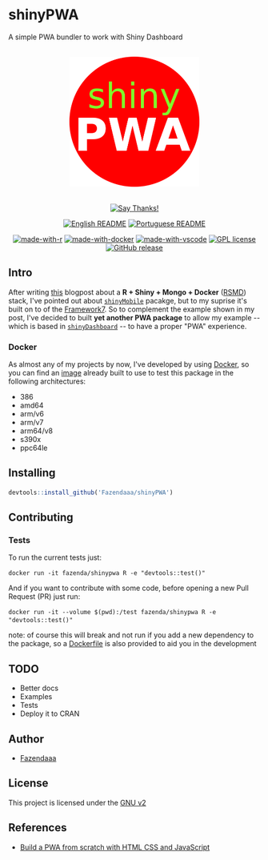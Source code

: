 # shinyPWA

A simple PWA bundler to work with Shiny Dashboard

<div align = "center">
<br>
<img src="./img/logo.png" height=260>
<br>
<br>

[![Say Thanks!](https://img.shields.io/badge/Say%20Thanks-!-1EAEDB.svg?longCache=true&style=for-the-badge)](https://saythanks.io/to/lucas.carotta%40outlook.com)

[![English README](https://img.shields.io/badge/Language-EN-blue.svg?longCache=true&style=for-the-badge)](./README.md)
[![Portuguese README](https://img.shields.io/badge/Linguagem-PT-green.svg?longCache=true&style=for-the-badge)](./docs/readme/README.pt-br.md)

[![made-with-r](https://img.shields.io/badge/Made%20with-R-1f425f.svg?style=flat-square)](https://www.r-project.org/)
[![made-with-docker](https://img.shields.io/badge/Made%20with-Docker-important?style=flat-square)](https://www.docker.com/)
[![made-with-vscode](https://img.shields.io/badge/made%20with-vscode-blueviolet?style=flat-square)](https://code.visualstudio.com/)
[![GPL license](https://img.shields.io/badge/License-GPL-blue.svg?style=flat-square)](https://github.com/Fazendaaa/shinyPWA/LICENSE.html)
[![GitHub release](https://img.shields.io/github/release/Fazendaaa/shinyPWA.svg?style=flat-square)](https://github.com/Fazendaaa/shinyPWA/releases/)

</div>

## Intro

After writing [this](https://fazenda.hashnode.dev/analise-de-dados-site-banco-de-dados-tudo-no-isso-seu-pc-e-sem-precisar-instalar-o-r-shiny-e-o-mongo-ckcfwjz380058kns13oye8f03) blogpost about a **R + Shiny + Mongo + Docker** ([RSMD](https://github.com/Fazendaaa/RSMD)) stack, I've pointed out about [`shinyMobile`](https://github.com/RinteRface/shinyMobile) pacakge, but to my suprise it's built on to of the [Framework7](https://framework7.io/). So to complement the example shown in my post, I've decided to built **yet another PWA package** to allow my example -- which is based in [`shinyDashboard`](https://github.com/rstudio/shinydashboard) -- to have a proper "PWA" experience.

### Docker

As almost any of my projects by now, I've developed by using [Docker](https://www.docker.com/), so you can find an [image](https://hub.docker.com/r/fazenda/shinypwa) already built to use to test this package in the following architectures:

- 386
- amd64
- arm/v6
- arm/v7
- arm64/v8
- s390x
- ppc64le

## Installing

```R
devtools::install_github('Fazendaaa/shinyPWA')
```

## Contributing

### Tests

To run the current tests just:

```shell
docker run -it fazenda/shinypwa R -e "devtools::test()"
```

And if you want to contribute with some code, before opening a new Pull Request (PR) just run:

```shell
docker run -it --volume $(pwd):/test fazenda/shinypwa R -e "devtools::test()"
```

note: of course this will break and not run if you add a new dependency to the package, so a [Dockerfile](./Dockerfile) is also provided to aid you in the development

## TODO

- Better docs
- Examples
- Tests
- Deploy it to CRAN

## Author

- [Fazendaaa](https://github.com/Fazendaaa)

## License

This project is licensed under the [GNU v2](./LICENSE)

## References

- [Build a PWA from scratch with HTML CSS and JavaScript](https://www.freecodecamp.org/news/build-a-pwa-from-scratch-with-html-css-and-javascript/#what-is-a-progressive-web-app)
